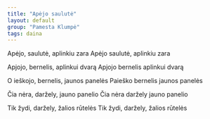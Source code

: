 ```yaml
---
title: "Apėjo saulutė"
layout: default
group: "Pamesta Klumpė"
tags: daina
---
```


Apėjo, saulutė, aplinkiu zara
Apėjo saulutė, aplinkiu zara

Apjojo, bernelis, aplinkui dvarą
Apjojo bernelis aplinkui dvarą

O ieškojo, bernelis, jaunos panelės
Paieško bernelis jaunos panelės

Čia nėra, daržely, jauno panelio
Čia nėra daržely jauno panelio

Tik žydi, daržely, žalios rūtelės
Tik žydi, daržely, žalios rūtelės
